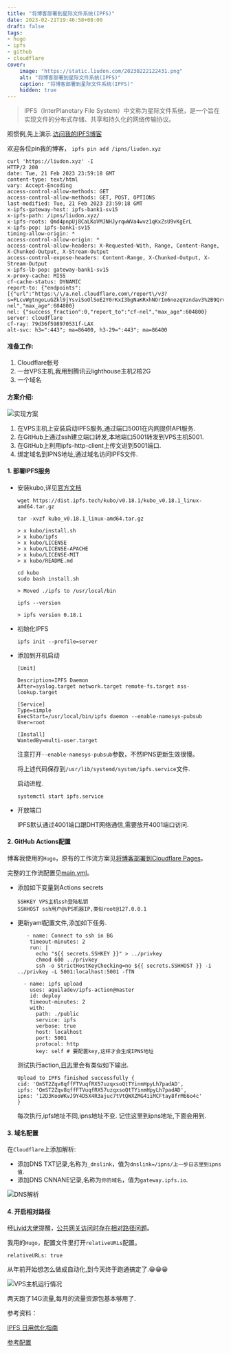 ```yaml
---
title: "将博客部署到星际文件系统(IPFS)"
date: 2023-02-21T19:46:58+08:00
draft: false
tags:
- hugo
- ipfs
- github
- cloudflare
cover:
    image: "https://static.liudon.com/20230222122431.png"
    alt: "将博客部署到星际文件系统(IPFS)"
    caption: "将博客部署到星际文件系统(IPFS)"
    hidden: true
---
```


> IPFS（InterPlanetary File System）中文称为星际文件系统，是一个旨在实现文件的分布式存储、共享和持久化的网络传输协议。

照惯例,先上演示.[访问我的IPFS博客](https://liudon.xyz)

欢迎各位pin我的博客， `ipfs pin add /ipns/liudon.xyz`

```
curl 'https://liudon.xyz' -I
HTTP/2 200 
date: Tue, 21 Feb 2023 23:59:18 GMT
content-type: text/html
vary: Accept-Encoding
access-control-allow-methods: GET
access-control-allow-methods: GET, POST, OPTIONS
last-modified: Tue, 21 Feb 2023 23:59:18 GMT
x-ipfs-gateway-host: ipfs-bank1-sv15
x-ipfs-path: /ipns/liudon.xyz/
x-ipfs-roots: Qmd4pnpUj8CaLKoVMJNHJyrqwWVa4wvz1qKxZsU9vKgErL
x-ipfs-pop: ipfs-bank1-sv15
timing-allow-origin: *
access-control-allow-origin: *
access-control-allow-headers: X-Requested-With, Range, Content-Range, X-Chunked-Output, X-Stream-Output
access-control-expose-headers: Content-Range, X-Chunked-Output, X-Stream-Output
x-ipfs-lb-pop: gateway-bank1-sv15
x-proxy-cache: MISS
cf-cache-status: DYNAMIC
report-to: {"endpoints":[{"url":"https:\/\/a.nel.cloudflare.com\/report\/v3?s=FLcvWgtngoLuGZkl9jYsviSoOlSoE2Y0rKxI3bgNaKRxhNOrIm6nozqVzndav3%2B9QrvvcJ5GNmC11JBlN8tiigbF9CWPW33TbnLKyfdeblOcEhmZINTcC%2BJ6xhKs"}],"group":"cf-nel","max_age":604800}
nel: {"success_fraction":0,"report_to":"cf-nel","max_age":604800}
server: cloudflare
cf-ray: 79d36f598970531f-LAX
alt-svc: h3=":443"; ma=86400, h3-29=":443"; ma=86400
```

#### 准备工作:

1. Cloudflare帐号
2. 一台VPS主机,我用到腾讯云lighthouse主机2核2G
3. 一个域名

#### 方案介绍:

![实现方案](https://static.liudon.com/deploy%20blog%20to%20ipfs.png)

1. 在VPS主机上安装启动IPFS服务,通过端口5001在内网提供API服务.
2. 在GitHub上通过ssh建立端口转发,本地端口5001转发到VPS主机5001.
3. 在GitHub上利用ipfs-http-client上传文进到5001端口.
4. 绑定域名到IPNS地址,通过域名访问IPFS文件.

#### 1. 部署IPFS服务

- 安装kubo,详见[官方文档](https://docs.ipfs.tech/install/command-line/#install-official-binary-distributions)

    ```
    wget https://dist.ipfs.tech/kubo/v0.18.1/kubo_v0.18.1_linux-amd64.tar.gz

    tar -xvzf kubo_v0.18.1_linux-amd64.tar.gz

    > x kubo/install.sh
    > x kubo/ipfs
    > x kubo/LICENSE
    > x kubo/LICENSE-APACHE
    > x kubo/LICENSE-MIT
    > x kubo/README.md

    cd kubo
    sudo bash install.sh

    > Moved ./ipfs to /usr/local/bin

    ipfs --version

    > ipfs version 0.18.1
    ```

- 初始化IPFS

    ```
    ipfs init --profile=server
    ```

- 添加到开机启动

    ```
    [Unit]

    Description=IPFS Daemon
    After=syslog.target network.target remote-fs.target nss-lookup.target

    [Service]
    Type=simple
    ExecStart=/usr/local/bin/ipfs daemon --enable-namesys-pubsub
    User=root

    [Install]
    WantedBy=multi-user.target
    ```

    注意打开`--enable-namesys-pubsub`参数，不然IPNS更新生效很慢。

    将上述代码保存到`/usr/lib/systemd/system/ipfs.service`文件.

    启动进程.

    ```
    systemctl start ipfs.service
    ```

- 开放端口
   
   IPFS默认通过4001端口跟DHT网络通信,需要放开4001端口访问.

#### 2. GitHub Actions配置

博客我使用的`Hugo`，原有的工作流方案见[将博客部署到Cloudflare Pages](https://liudon.com/posts/deploy-blog-to-cloudflare-pages/)。

完整的工作流配置见[main.yml](完整配置可参考[main.yml](https://github.com/Liudon/liudon.github.io/blob/code/.github/workflows/main.yml))。

- 添加如下变量到Actions secrets

    ```
    SSHKEY VPS主机ssh登陆私钥
    SSHHOST ssh用户@VPS机器IP,类似root@127.0.0.1
    ```

- 更新yaml配置文件,添加如下任务.

    ```
       - name: Connect to ssh in BG
        timeout-minutes: 2
        run: | 
          echo "${{ secrets.SSHKEY }}" > ../privkey
          chmod 600 ../privkey
          ssh -o StrictHostKeyChecking=no ${{ secrets.SSHHOST }} -i ../privkey -L 5001:localhost:5001 -fTN

      - name: ipfs upload
        uses: aquiladev/ipfs-action@master
        id: deploy
        timeout-minutes: 2
        with:
          path: ./public
          service: ipfs
          verbose: true
          host: localhost
          port: 5001
          protocol: http
          key: self # 要配置key,这样才会生成IPNS地址
    ```

    测试执行action,[日志](https://github.com/Liudon/liudon.github.io/actions/runs/4230563492/jobs/7348031553)里会有类似如下输出.

    ```
    Upload to IPFS finished successfully {
    cid: 'QmST2Zqv8qffFTVuqfRX57uzqxsoQtTYinmHpyLh7padAD',
    ipfs: 'QmST2Zqv8qffFTVuqfRX57uzqxsoQtTYinmHpyLh7padAD',
    ipns: '12D3KooWKvJ9Y4D5X4R3ajuc7tVtQWXZMG4iiMCFtay8frM66o4c'
    }
    ```

    每次执行,ipfs地址不同,ipns地址不变.
    记住这里到ipns地址,下面会用到.

#### 3. 域名配置

在`Cloudflare`上添加解析:

- 添加DNS TXT记录,名称为`_dnslink`，值为`dnslink=/ipns/上一步日志里到ipns值`.
- 添加DNS CNNANE记录,名称为`你的域名`，值为`gateway.ipfs.io`.

![DNS解析](https://static.liudon.com/dns%20record.png)

#### 4. 开启相对路径

经[Livid大佬](https://github.com/livid)提醒，[公共网关访问时存在相对路径问题](https://zu1k.com/posts/tutorials/p2p/ipfs-easy-use/)。

我用的`Hugo`，配置文件里打开`relativeURLs`配置。

```
relativeURLs: true
```

从年前开始想怎么做成自动化,到今天终于跑通搞定了.😁😁😁

![VPS主机运行情况](https://static.liudon.com/20230222080123.png)

两天跑了14G流量,每月的流量资源包基本够用了.

参考资料：

[IPFS 日用优化指南](https://zu1k.com/posts/tutorials/p2p/ipfs-easy-use/)

[参考配置](https://github.com/UnifiedPush/documentation/blob/karmanyaahm-patch-3/config.toml)